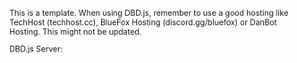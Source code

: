 This is a template.
When using DBD.js, remember to use a good hosting like TechHost (techhost.cc), BlueFox Hosting (discord.gg/bluefox) or DanBot Hosting.
This might not be updated.

DBD.js Server: 
